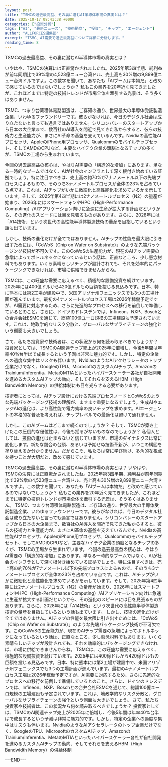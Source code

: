 ```yaml
---
layout: post
title: "TSMCの過去最高益、その裏に潜むAI半導体市場の真実とは？"
date: 2025-10-17 08:41:38 +0000
categories: ["投資分析"]
tags: ["AI", "最新ニュース", "技術動向", "投資", "チップ", "エージェント"]
author: "ALLFORCES編集部"
excerpt: "TSMC、AI需要で過去最高益について詳細に分析します。"
reading_time: 8
---
```


TSMCの過去最高益、その裏に潜むAI半導体市場の真実とは？

いやはや、TSMCの決算には正直驚かされましたね。2025年第3四半期、純利益が前年同期比で39%増の4,523億ニュー台湾ドル、売上高も30%増の9,899億ニュー台湾ドルですよ。この数字を聞いて、あなたも「AIブームは本物だ」と改めて感じているのではないでしょうか？ 私もこの業界を20年近く見てきましたが、これほどまでに特定の技術トレンドが市場全体を牽引する光景は、そう多くはありません。

TSMC、つまり台湾積体電路製造は、ご存知の通り、世界最大の半導体受託製造企業、いわゆるファウンドリーです。彼らがなければ、今日のデジタル社会は成り立たないと言っても過言ではありません。シリコンバレーのスタートアップから日本の大企業まで、数百社のAI導入を間近で見てきた私からすると、彼らの技術力と生産能力が、まさにAI革命の基盤を支えているんです。Nvidiaの高性能AIプロセッサ、AppleのiPhone用プロセッサ、Qualcommのモバイルチップセット、そしてAMDのCPUなど、主要なハイテク企業の頭脳となるチップの多くが、TSMCの工場から生まれています。

今回の過去最高益の核心は、やはりAI需要の「構造的な増加」にあります。単なる一時的なブームではなく、AIが社会のインフラとして深く根付き始めている証拠でしょう。特に注目すべきは、売上高の約70%が7ナノメートル以下の先端プロセスによるもので、そのうち3ナノメートルプロセスが全体の23%を占めている点です。これは、AIチップがいかに微細化と高性能化を求めているかを示しています。そして、2025年第4四半期には2ナノメートルプロセス（N2）の量産が始まり、2026年にはスマートフォンやHPC（High-Performance Computing）/AIアプリケーション向けに急速に生産が拡大する計画だというから、その進化のスピードには目を見張るものがあります。さらに、2028年には「A14技術」という次世代の高性能半導体製造技術の量産を目指しているという話も出ています。

しかし、技術の進化だけが全てではありません。AIチップの性能を最大限に引き出すためには、「CoWoS（Chip on Wafer on Substrate）」のような先端パッケージング技術が不可欠です。このCoWoSの生産能力が、現在のAIチップ需要の急増によってボトルネックになっているという話は、正直なところ、少し懸念材料でもあります。いくら素晴らしいチップが設計されても、それを効率的にパッケージングできなければ、市場に供給できませんからね。

TSMCは、この旺盛な需要に応えるべく、積極的な設備投資を続けています。2025年には400億ドルから420億ドルもの巨額を投じる見込みです。日本、特に熊本には第2工場が建設中で、米国アリゾナ州フェニックスでも3つの工場計画が進んでいます。最初の4ナノメートルプロセス工場は2026年稼働予定ですが、AI需要に対応するため、さらに先進的なプロセスへの移行を前倒しで準備しているとのこと。さらに、ドイツのドレスデンでは、Infineon、NXP、Boschとの合弁会社ESMCを通じて、総額100億ユーロ規模の工場建設も予定されています。これは、地政学的なリスク分散と、グローバルなサプライチェーンの強化という側面も大きいでしょう。

さて、私たち投資家や技術者は、この状況から何を読み取るべきでしょうか？ 投資家としては、TSMCのAI関連チップ売上が2025年に倍増し、今後5年間は年率40%台半ばで成長するという予測は非常に魅力的です。しかし、特定の企業への過度な集中はリスクも伴います。NvidiaのようなAIアクセラレータのトップ企業だけでなく、GoogleのTPU、MicrosoftのカスタムAIチップ、AmazonのTrainium/Inferentia、MetaのMTIAといったハイパースケーラー各社が自社開発を進めるカスタムAIチップの動向、そしてそれらを支えるHBM（High Bandwidth Memory）の供給体制にも目を光らせる必要があります。

技術者にとっては、AIチップ設計における先端プロセスノードとCoWoSのような先端パッケージング技術の理解が、ますます重要になるでしょう。生成AIやエッジAIの進化は、より高性能で電力効率の良いチップを求めます。AIエージェントの本格的な普及を考えれば、チップレベルでの最適化は避けて通れません。

しかし、このAIブームはどこまで続くのでしょうか？ そして、TSMCが築き上げたこの圧倒的な優位性は、今後も揺るがないものなのでしょうか？ 私個人としては、技術の進化は止まらないと信じていますが、市場のダイナミクスは常に変化します。新たな競合の台頭、あるいは予期せぬ技術革新が、いつこの構図を塗り替えるか分かりません。だからこそ、私たちは常に学び続け、多角的な視点を持つことが大切だと、改めて感じています。

TSMCの過去最高益、その裏に潜むAI半導体市場の真実とは？ いやはや、TSMCの決算には正直驚かされましたね。2025年第3四半期、純利益が前年同期比で39%増の4,523億ニュー台湾ドル、売上高も30%増の9,899億ニュー台湾ドルですよ。この数字を聞いて、あなたも「AIブームは本物だ」と改めて感じているのではないでしょうか？ 私もこの業界を20年近く見てきましたが、これほどまでに特定の技術トレンドが市場全体を牽引する光景は、そう多くはありません。 TSMC、つまり台湾積体電路製造は、ご存知の通り、世界最大の半導体受託製造企業、いわゆるファウンドリーです。彼らがなければ、今日のデジタル社会は成り立たないと言っても過言ではありません。シリコンバレーのスタートアップから日本の大企業まで、数百社のAI導入を間近で見てきた私からすると、彼らの技術力と生産能力が、まさにAI革命の基盤を支えているんです。Nvidiaの高性能AIプロセッサ、AppleのiPhone用プロセッサ、Qualcommのモバイルチップセット、そしてAMDのCPUなど、主要なハイテク企業の頭脳となるチップの多くが、TSMCの工場から生まれています。 今回の過去最高益の核心は、やはりAI需要の「構造的な増加」にあります。単なる一時的なブームではなく、AIが社会のインフラとして深く根付き始めている証拠でしょう。特に注目すべきは、売上高の約70%が7ナノメートル以下の先端プロセスによるもので、そのうち3ナノメートルプロセスが全体の23%を占めている点です。これは、AIチップがいかに微細化と高性能化を求めているかを示しています。そして、2025年第4四半期には2ナノメートルプロセス（N2）の量産が始まり、2026年にはスマートフォンやHPC（High-Performance Computing）/AIアプリケーション向けに急速に生産が拡大する計画だというから、その進化のスピードには目を見張るものがあります。さらに、2028年には「A14技術」という次世代の高性能半導体製造技術の量産を目指しているという話も出ています。 しかし、技術の進化だけが全てではありません。AIチップの性能を最大限に引き出すためには、「CoWoS（Chip on Wafer on Substrate）」のような先端パッケージング技術が不可欠です。このCoWoSの生産能力が、現在のAIチップ需要の急増によってボトルネックになっているという話は、正直なところ、少し懸念材料でもあります。いくら素晴らしいチップが設計されても、それを効率的にパッケージングできなければ、市場に供給できませんからね。 TSMCは、この旺盛な需要に応えるべく、積極的な設備投資を続けています。2025年には400億ドルから420億ドルもの巨額を投じる見込みです。日本、特に熊本には第2工場が建設中で、米国アリゾナ州フェニックスでも3つの工場計画が進んでいます。最初の4ナノメートルプロセス工場は2026年稼働予定ですが、AI需要に対応するため、さらに先進的なプロセスへの移行を前倒しで準備しているとのこと。さらに、ドイツのドレスデンでは、Infineon、NXP、Boschとの合弁会社ESMCを通じて、総額100億ユーロ規模の工場建設も予定されています。これは、地政学的なリスク分散と、グローバルなサプライチェーンの強化という側面も大きいでしょう。 さて、私たち投資家や技術者は、この状況から何を読み取るべきでしょうか？ 投資家としては、TSMCのAI関連チップ売上が2025年に倍増し、今後5年間は年率40%台半ばで成長するという予測は非常に魅力的です。しかし、特定の企業への過度な集中はリスクも伴います。NvidiaのようなAIアクセラレータのトップ企業だけでなく、GoogleのTPU、MicrosoftのカスタムAIチップ、AmazonのTrainium/Inferentia、MetaのMTIAといったハイパースケーラー各社が自社開発を進めるカスタムAIチップの動向、そしてそれらを支えるHBM（High Bandwidth Memory）の供給体制

---END---